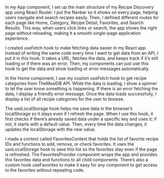 In my App component, I set up the main structure of my Recipe Discovery app using React Router. I put the Navbar so it shows on every page, helping users navigate and search recipes easily. Then, I defined different routes for each page like Home, Category, Recipe Detail, Favorites, and Search Results. This way, when users click links or search, the app shows the right page without reloading, making it a smooth single-page application experience.

I created useFetch hook to make fetching data easier in my React app. Instead of writing the same code every time I want to get data from an API, I put it in this hook. It takes a URL, fetches the data, and keeps track if it’s still loading or if there was an error. Then, my components can just use this hook to get the data and show loading or error messages automatically. 

In the Home component, I use my custom useFetch hook to get recipe categories from TheMealDB API. While the data is loading, I show a spinner to let the user know something is happening. If there is an error fetching the data, I display a friendly error message. Once the data loads successfully, I display a list of all recipe categories for the user to browse.

The useLocalStorage hook helps me save data in the browser’s localStorage so it stays even if I refresh the page. When I use this hook, it first checks if there’s already saved data under a specific key and uses it; if not, it starts with a default value. Then, every time the data changes, it updates the localStorage with the new value. 

I made a context called FavoritesContext that holds the list of favorite recipe IDs and functions to add, remove, or check favorites. It uses the useLocalStorage hook to save this list so the favorites stay even if the page is refreshed.
The FavoritesProvider component wraps the app and provides this favorites data and functions to all child components. There’s also a custom hook useFavorites to make it easy for any component to get access to the favorites without repeating code.